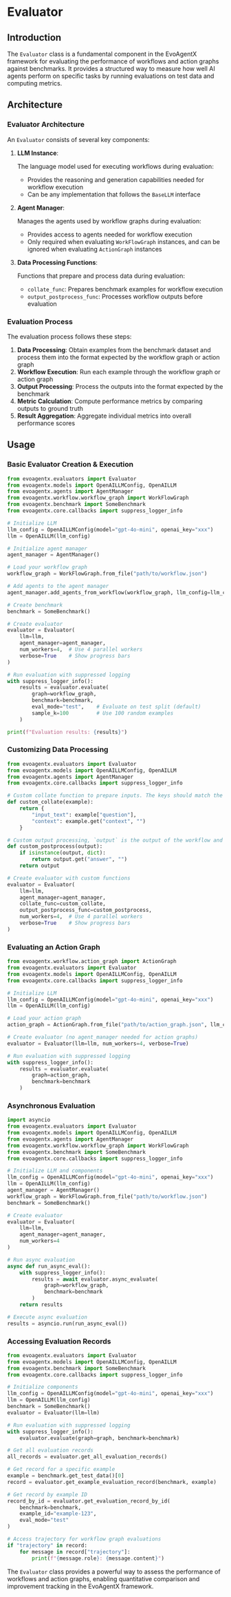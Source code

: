 # Evaluator

## Introduction

The `Evaluator` class is a fundamental component in the EvoAgentX framework for evaluating the performance of workflows and action graphs against benchmarks. It provides a structured way to measure how well AI agents perform on specific tasks by running evaluations on test data and computing metrics.


## Architecture

### Evaluator Architecture

An `Evaluator` consists of several key components:

1. **LLM Instance**: 
   
    The language model used for executing workflows during evaluation:

    - Provides the reasoning and generation capabilities needed for workflow execution
    - Can be any implementation that follows the `BaseLLM` interface

2. **Agent Manager**: 
   
    Manages the agents used by workflow graphs during evaluation:

    - Provides access to agents needed for workflow execution
    - Only required when evaluating `WorkFlowGraph` instances, and can be ignored when evaluating `ActionGraph` instances 

3. **Data Processing Functions**:
   
    Functions that prepare and process data during evaluation:

    - `collate_func`: Prepares benchmark examples for workflow execution
    - `output_postprocess_func`: Processes workflow outputs before evaluation


### Evaluation Process

The evaluation process follows these steps:

1. **Data Processing**: Obtain examples from the benchmark dataset and process them into the format expected by the workflow graph or action graph
2. **Workflow Execution**: Run each example through the workflow graph or action graph
3. **Output Processing**: Process the outputs into the format expected by the benchmark
4. **Metric Calculation**: Compute performance metrics by comparing outputs to ground truth
5. **Result Aggregation**: Aggregate individual metrics into overall performance scores

## Usage

### Basic Evaluator Creation & Execution

```python
from evoagentx.evaluators import Evaluator
from evoagentx.models import OpenAILLMConfig, OpenAILLM
from evoagentx.agents import AgentManager
from evoagentx.workflow.workflow_graph import WorkFlowGraph
from evoagentx.benchmark import SomeBenchmark
from evoagentx.core.callbacks import suppress_logger_info

# Initialize LLM
llm_config = OpenAILLMConfig(model="gpt-4o-mini", openai_key="xxx")
llm = OpenAILLM(llm_config)

# Initialize agent manager
agent_manager = AgentManager()

# Load your workflow graph
workflow_graph = WorkFlowGraph.from_file("path/to/workflow.json")

# Add agents to the agent manager
agent_manager.add_agents_from_workflow(workflow_graph, llm_config=llm_config)

# Create benchmark
benchmark = SomeBenchmark()

# Create evaluator
evaluator = Evaluator(
    llm=llm,
    agent_manager=agent_manager,
    num_workers=4,  # Use 4 parallel workers
    verbose=True    # Show progress bars
)

# Run evaluation with suppressed logging
with suppress_logger_info():
    results = evaluator.evaluate(
        graph=workflow_graph,
        benchmark=benchmark,
        eval_mode="test",    # Evaluate on test split (default)
        sample_k=100         # Use 100 random examples
    )

print(f"Evaluation results: {results}")
```

### Customizing Data Processing

```python
from evoagentx.evaluators import Evaluator
from evoagentx.models import OpenAILLMConfig, OpenAILLM
from evoagentx.agents import AgentManager
from evoagentx.core.callbacks import suppress_logger_info

# Custom collate function to prepare inputs. The keys should match the input parameters of the workflow graph or action graph. The return value will be directly passed to the `execute` method of the workflow graph or action graph. 
def custom_collate(example):
    return {
        "input_text": example["question"],
        "context": example.get("context", "")
    }

# Custom output processing, `output` is the output of the workflow and the return value will be passed to the `evaluate` method of the benchmark.  
def custom_postprocess(output):
    if isinstance(output, dict):
        return output.get("answer", "")
    return output

# Create evaluator with custom functions
evaluator = Evaluator(
    llm=llm,
    agent_manager=agent_manager,
    collate_func=custom_collate,
    output_postprocess_func=custom_postprocess,
    num_workers=4,  # Use 4 parallel workers
    verbose=True    # Show progress bars
)
```

### Evaluating an Action Graph

```python
from evoagentx.workflow.action_graph import ActionGraph
from evoagentx.evaluators import Evaluator
from evoagentx.models import OpenAILLMConfig, OpenAILLM
from evoagentx.core.callbacks import suppress_logger_info

# Initialize LLM
llm_config = OpenAILLMConfig(model="gpt-4o-mini", openai_key="xxx")
llm = OpenAILLM(llm_config)

# Load your action graph
action_graph = ActionGraph.from_file("path/to/action_graph.json", llm_config=llm_config)

# Create evaluator (no agent_manager needed for action graphs)
evaluator = Evaluator(llm=llm, num_workers=4, verbose=True)

# Run evaluation with suppressed logging
with suppress_logger_info():
    results = evaluator.evaluate(
        graph=action_graph,
        benchmark=benchmark
    )
```

### Asynchronous Evaluation

```python
import asyncio
from evoagentx.evaluators import Evaluator
from evoagentx.models import OpenAILLMConfig, OpenAILLM
from evoagentx.agents import AgentManager
from evoagentx.workflow.workflow_graph import WorkFlowGraph
from evoagentx.benchmark import SomeBenchmark
from evoagentx.core.callbacks import suppress_logger_info

# Initialize LLM and components
llm_config = OpenAILLMConfig(model="gpt-4o-mini", openai_key="xxx")
llm = OpenAILLM(llm_config)
agent_manager = AgentManager()
workflow_graph = WorkFlowGraph.from_file("path/to/workflow.json")
benchmark = SomeBenchmark()

# Create evaluator
evaluator = Evaluator(
    llm=llm,
    agent_manager=agent_manager,
    num_workers=4
)

# Run async evaluation
async def run_async_eval():
    with suppress_logger_info():
        results = await evaluator.async_evaluate(
            graph=workflow_graph,
            benchmark=benchmark
        )
    return results

# Execute async evaluation
results = asyncio.run(run_async_eval())
```

### Accessing Evaluation Records

```python
from evoagentx.evaluators import Evaluator
from evoagentx.models import OpenAILLMConfig, OpenAILLM
from evoagentx.benchmark import SomeBenchmark
from evoagentx.core.callbacks import suppress_logger_info

# Initialize components
llm_config = OpenAILLMConfig(model="gpt-4o-mini", openai_key="xxx")
llm = OpenAILLM(llm_config)
benchmark = SomeBenchmark()
evaluator = Evaluator(llm=llm)

# Run evaluation with suppressed logging
with suppress_logger_info():
    evaluator.evaluate(graph=graph, benchmark=benchmark)

# Get all evaluation records
all_records = evaluator.get_all_evaluation_records()

# Get record for a specific example
example = benchmark.get_test_data()[0]
record = evaluator.get_example_evaluation_record(benchmark, example)

# Get record by example ID
record_by_id = evaluator.get_evaluation_record_by_id(
    benchmark=benchmark,
    example_id="example-123",
    eval_mode="test"
)

# Access trajectory for workflow graph evaluations
if "trajectory" in record:
    for message in record["trajectory"]:
        print(f"{message.role}: {message.content}")
```

The `Evaluator` class provides a powerful way to assess the performance of workflows and action graphs, enabling quantitative comparison and improvement tracking in the EvoAgentX framework.
